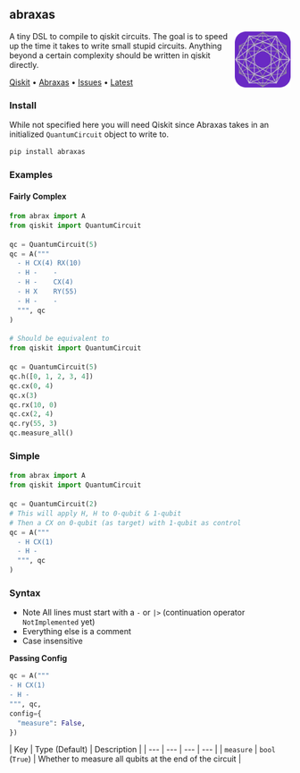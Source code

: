 ## abraxas

<img src="./test/icon.svg" width="100" height="100" align="right" />

A tiny DSL to compile to qiskit circuits. The goal is to speed up the time it takes to write small stupid circuits. Anything beyond a certain complexity should be written in qiskit directly.

[Qiskit](https://qiskit.org/) &bullet; [Abraxas](https://foundation.fandom.com/wiki/Abraxas_Conjecture) &bullet; [Issues](https://github.com/plutoniumm/abraxas/issues) &bullet; [Latest](https://github.com/plutoniumm/abraxas/releases/latest)

### Install
While not specified here you will need Qiskit since Abraxas takes in an initialized `QuantumCircuit` object to write to.
```py
pip install abraxas
```

### Examples
#### Fairly Complex
```python
from abrax import A
from qiskit import QuantumCircuit

qc = QuantumCircuit(5)
qc = A("""
  - H CX(4) RX(10)
  - H -    -
  - H -    CX(4)
  - H X    RY(55)
  - H -    -
  """, qc
)

# Should be equivalent to
from qiskit import QuantumCircuit

qc = QuantumCircuit(5)
qc.h([0, 1, 2, 3, 4])
qc.cx(0, 4)
qc.x(3)
qc.rx(10, 0)
qc.cx(2, 4)
qc.ry(55, 3)
qc.measure_all()
```

### Simple
```python
from abrax import A
from qiskit import QuantumCircuit

qc = QuantumCircuit(2)
# This will apply H, H to 0-qubit & 1-qubit
# Then a CX on 0-qubit (as target) with 1-qubit as control
qc = A("""
  - H CX(1)
  - H -
  """, qc
)
```

### Syntax
- Note All lines must start with a `-` or `|>` (continuation operator `NotImplemented` yet)
- Everything else is a comment
- Case insensitive

**Passing Config**
```python
qc = A("""
- H CX(1)
- H -
""", qc,
config={
  "measure": False,
})
```

| Key | Type (Default) | Description |
| --- | --- | --- | --- |
| `measure` | `bool` (`True`) | Whether to measure all qubits at the end of the circuit |